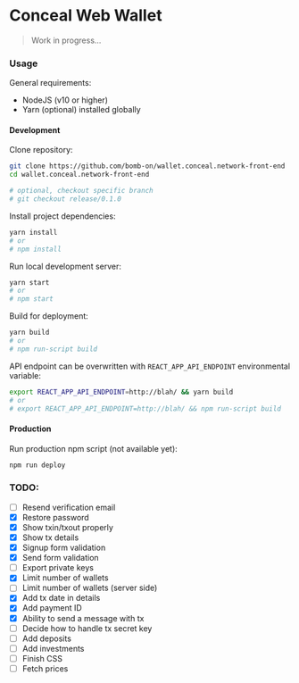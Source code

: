 # Conceal Web Wallet

> Work in progress...

### Usage

General requirements:
 - NodeJS (v10 or higher)
 - Yarn (optional) installed globally

#### Development

Clone repository:
```bash
git clone https://github.com/bomb-on/wallet.conceal.network-front-end
cd wallet.conceal.network-front-end

# optional, checkout specific branch
# git checkout release/0.1.0
```

Install project dependencies:
```bash
yarn install
# or
# npm install
```

Run local development server:
```bash
yarn start
# or
# npm start
```

Build for deployment:
```bash
yarn build
# or
# npm run-script build
```

API endpoint can be overwritten with `REACT_APP_API_ENDPOINT` environmental variable:
```bash
export REACT_APP_API_ENDPOINT=http://blah/ && yarn build
# or
# export REACT_APP_API_ENDPOINT=http://blah/ && npm run-script build
```

#### Production

Run production npm script (not available yet):
```bash
npm run deploy
```

### TODO:

 - [ ] Resend verification email
 - [x] Restore password
 - [x] Show txin/txout properly
 - [x] Show tx details
 - [x] Signup form validation
 - [x] Send form validation
 - [ ] Export private keys
 - [x] Limit number of wallets
 - [ ] Limit number of wallets (server side)
 - [x] Add tx date in details
 - [x] Add payment ID
 - [x] Ability to send a message with tx
 - [ ] Decide how to handle tx secret key
 - [ ] Add deposits
 - [ ] Add investments
 - [ ] Finish CSS
 - [ ] Fetch prices
